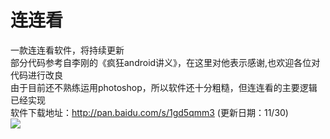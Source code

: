 连连看
========

一款连连看软件，将持续更新<br>
部分代码参考自李刚的《疯狂android讲义》，在这里对他表示感谢,也欢迎各位对代码进行改良<br>
由于目前还不熟练运用photoshop，所以软件还十分粗糙，但连连看的主要逻辑已经实现<br>
软件下载地址：http://pan.baidu.com/s/1gd5qmm3 (更新日期：11/30)<br>
![](https://github.com/Sasure/LinkGame/raw/master/tmp/first_UI.png)
